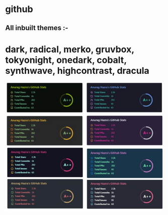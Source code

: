# github

## All inbuilt themes :-
# dark, radical, merko, gruvbox, tokyonight, onedark, cobalt, synthwave, highcontrast, dracula


<img src="Screenshot_1.jpg">
